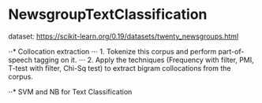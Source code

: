 # NewsgroupTextClassification

dataset: https://scikit-learn.org/0.19/datasets/twenty_newsgroups.html

⋅⋅*  Collocation extraction
⋅⋅⋅  1. Tokenize this corpus and perform part-of-speech tagging on it. 
⋅⋅⋅  2. Apply the techniques  (Frequency with filter, PMI, T-test with filter, Chi-Sq test) to extract bigram collocations from the corpus. 

⋅⋅*  SVM and NB for Text Classification
